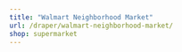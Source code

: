 ```yaml
---
title: "Walmart Neighborhood Market"
url: /draper/walmart-neighborhood-market/
shop: supermarket
---
```

